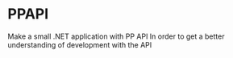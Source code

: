 # PPAPI
Make a small .NET application with PP API
In order to get a better understanding of development 
with the API
